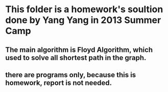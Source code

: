 # This folder is a homework's soultion done by Yang Yang in 2013 Summer Camp
## The main algorithm is Floyd Algorithm, which used to solve all shortest path in the graph.
## there are programs only, because this is homework, report is not needed.
